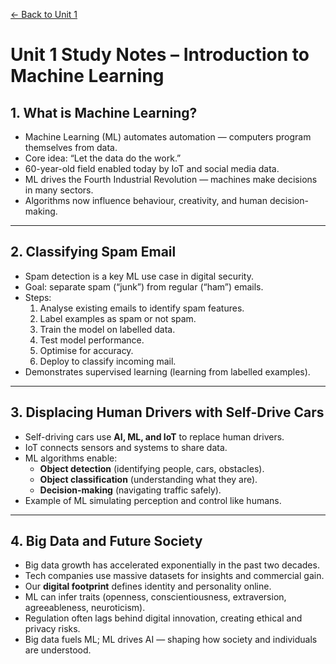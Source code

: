 [← Back to Unit 1](../../modules/module-3/unit-01.md)

# Unit 1 Study Notes – Introduction to Machine Learning

## 1. What is Machine Learning?
- Machine Learning (ML) automates automation — computers program themselves from data.
- Core idea: “Let the data do the work.”
- 60-year-old field enabled today by IoT and social media data.
- ML drives the Fourth Industrial Revolution — machines make decisions in many sectors.
- Algorithms now influence behaviour, creativity, and human decision-making.

---

## 2. Classifying Spam Email
- Spam detection is a key ML use case in digital security.
- Goal: separate spam (“junk”) from regular (“ham”) emails.
- Steps:
  1. Analyse existing emails to identify spam features.
  2. Label examples as spam or not spam.
  3. Train the model on labelled data.
  4. Test model performance.
  5. Optimise for accuracy.
  6. Deploy to classify incoming mail.
- Demonstrates supervised learning (learning from labelled examples).

---

## 3. Displacing Human Drivers with Self-Drive Cars
- Self-driving cars use **AI, ML, and IoT** to replace human drivers.
- IoT connects sensors and systems to share data.
- ML algorithms enable:
  - **Object detection** (identifying people, cars, obstacles).
  - **Object classification** (understanding what they are).
  - **Decision-making** (navigating traffic safely).
- Example of ML simulating perception and control like humans.

---

## 4. Big Data and Future Society
- Big data growth has accelerated exponentially in the past two decades.
- Tech companies use massive datasets for insights and commercial gain.
- Our **digital footprint** defines identity and personality online.
- ML can infer traits (openness, conscientiousness, extraversion, agreeableness, neuroticism).
- Regulation often lags behind digital innovation, creating ethical and privacy risks.
- Big data fuels ML; ML drives AI — shaping how society and individuals are understood.
